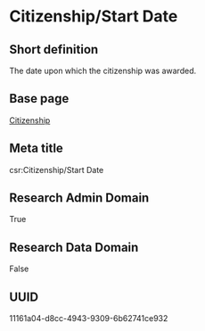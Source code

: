 # Citizenship/Start Date
## Short definition
The date upon which the citizenship was awarded.
## Base page
[Citizenship](../../Objects/Citizenship.md)
## Meta title
csr:Citizenship/Start Date
## Research Admin Domain
True
## Research Data Domain
False
## UUID
11161a04-d8cc-4943-9309-6b62741ce932
